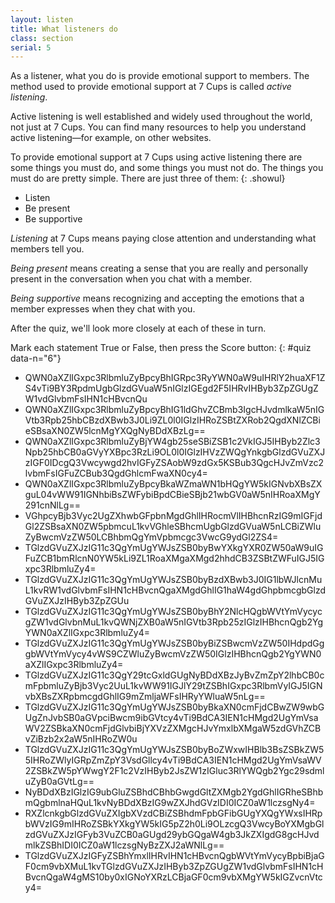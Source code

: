 ```yaml
---
layout: listen
title: What listeners do
class: section
serial: 5
---
```

As a listener, what you do is provide emotional support to members. The method used to provide emotional support at 7 Cups is called *active listening*.

Active listening is well established and widely used throughout the world, not just at 7 Cups. You can find many resources to help you understand active listening—for example, on other websites.

To provide emotional support at 7 Cups using active listening there are some things you must do, and some things you must not do. The things you must do are pretty simple. There are just three of them:
{: .showul}

- Listen
- Be present
- Be supportive

*Listening* at 7 Cups means paying close attention and understanding what members tell you.

*Being present* means creating a sense that you are really and personally present in the conversation when you chat with a member.

*Being supportive* means recognizing and accepting the emotions that a member expresses when they chat with you.

After the quiz, we'll look more closely at each of these in turn.

Mark each statement True or False, then press the Score button:
{: #quiz data-n="6"}

- QWN0aXZlIGxpc3RlbmluZyBpcyBhIGRpc3RyYWN0aW9uIHRlY2huaXF1ZS4vTi9BY3RpdmUgbGlzdGVuaW5nIGlzIGEgd2F5IHRvIHByb3ZpZGUgZW1vdGlvbmFsIHN1cHBvcnQu
- QWN0aXZlIGxpc3RlbmluZyBpcyBhIG1ldGhvZCBmb3IgcHJvdmlkaW5nIGVtb3Rpb25hbCBzdXBwb3J0Li9ZL0l0IGlzIHRoZSBtZXRob2QgdXNlZCBieSBsaXN0ZW5lcnMgYXQgNyBDdXBzLg==
- QWN0aXZlIGxpc3RlbmluZyBjYW4gb25seSBiZSB1c2VkIGJ5IHByb2Zlc3Npb25hbCB0aGVyYXBpc3RzLi9OL0l0IGlzIHVzZWQgYnkgbGlzdGVuZXJzIGF0IDcgQ3Vwcywgd2hvIGFyZSAobW9zdGx5KSBub3QgcHJvZmVzc2lvbmFsIGFuZCBub3QgdGhlcmFwaXN0cy4=
- QWN0aXZlIGxpc3RlbmluZyBpcyBkaWZmaWN1bHQgYW5kIGNvbXBsZXguL04vWW91IGNhbiBsZWFybiBpdCBieSBjb21wbGV0aW5nIHRoaXMgY291cnNlLg==
- VGhpcyBjb3Vyc2UgZXhwbGFpbnMgdGhlIHRocmVlIHBhcnRzIG9mIGFjdGl2ZSBsaXN0ZW5pbmcuL1kvVGhleSBhcmUgbGlzdGVuaW5nLCBiZWluZyBwcmVzZW50LCBhbmQgYmVpbmcgc3VwcG9ydGl2ZS4=
- TGlzdGVuZXJzIG11c3QgYmUgYWJsZSB0byBwYXkgYXR0ZW50aW9uIGFuZCB1bmRlcnN0YW5kLi9ZL1RoaXMgaXMgd2hhdCB3ZSBtZWFuIGJ5IGxpc3RlbmluZy4=
- TGlzdGVuZXJzIG11c3QgYmUgYWJsZSB0byBzdXBwb3J0IG1lbWJlcnMuL1kvRW1vdGlvbmFsIHN1cHBvcnQgaXMgdGhlIG1haW4gdGhpbmcgbGlzdGVuZXJzIHByb3ZpZGUu
- TGlzdGVuZXJzIG11c3QgYmUgYWJsZSB0byBhY2NlcHQgbWVtYmVycycgZW1vdGlvbnMuL1kvQWNjZXB0aW5nIGVtb3Rpb25zIGlzIHBhcnQgb2YgYWN0aXZlIGxpc3RlbmluZy4=
- TGlzdGVuZXJzIG11c3QgYmUgYWJsZSB0byBiZSBwcmVzZW50IHdpdGggbWVtYmVycy4vWS9CZWluZyBwcmVzZW50IGlzIHBhcnQgb2YgYWN0aXZlIGxpc3RlbmluZy4=
- TGlzdGVuZXJzIG11c3QgY29tcGxldGUgNyBDdXBzJyBvZmZpY2lhbCB0cmFpbmluZyBjb3Vyc2UuL1kvWW91IGJlY29tZSBhIGxpc3RlbmVyIGJ5IGNvbXBsZXRpbmcgdGhlIG9mZmljaWFsIHRyYWluaW5nLg==
- TGlzdGVuZXJzIG11c3QgYmUgYWJsZSB0byBkaXN0cmFjdCBwZW9wbGUgZnJvbSB0aGVpciBwcm9ibGVtcy4vTi9BdCA3IEN1cHMgd2UgYmVsaWV2ZSBkaXN0cmFjdGlvbiBjYXVzZXMgcHJvYmxlbXMgaW5zdGVhZCBvZiBzb2x2aW5nIHRoZW0u
- TGlzdGVuZXJzIG11c3QgYmUgYWJsZSB0byBoZWxwIHBlb3BsZSBkZW55IHRoZWlyIGRpZmZpY3VsdGllcy4vTi9BdCA3IEN1cHMgd2UgYmVsaWV2ZSBkZW5pYWwgY2F1c2VzIHByb2JsZW1zIGluc3RlYWQgb2Ygc29sdmluZyB0aGVtLg==
- NyBDdXBzIGlzIG9ubGluZSBhdCBhbGwgdGltZXMgb2YgdGhlIGRheSBhbmQgbmlnaHQuL1kvNyBDdXBzIG9wZXJhdGVzIDI0ICZ0aW1lczsgNy4=
- RXZlcnkgbGlzdGVuZXIgbXVzdCBiZSBhdmFpbGFibGUgYXQgYWxsIHRpbWVzIG9mIHRoZSBkYXkgYW5kIG5pZ2h0Li9OLzcgQ3VwcyBoYXMgbGlzdGVuZXJzIGFyb3VuZCB0aGUgd29ybGQgaW4gb3JkZXIgdG8gcHJvdmlkZSBhIDI0ICZ0aW1lczsgNyBzZXJ2aWNlLg==
- TGlzdGVuZXJzIGFyZSBhYmxlIHRvIHN1cHBvcnQgbWVtYmVycyBpbiBjaGF0cm9vbXMuL1kvTGlzdGVuZXJzIHByb3ZpZGUgZW1vdGlvbmFsIHN1cHBvcnQgaW4gMS10by0xIGNoYXRzLCBjaGF0cm9vbXMgYW5kIGZvcnVtcy4=
